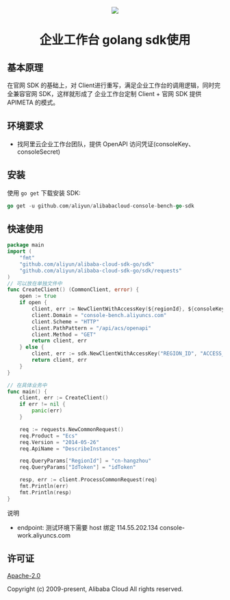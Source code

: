 <p align="center">
<a href=" https://www.alibabacloud.com"><img src="https://aliyunsdk-pages.alicdn.com/icons/Aliyun.svg"></a>
</p>

<h1 align="center">企业工作台 golang sdk使用</h1>

## 基本原理

在官网 SDK 的基础上，对 Client进行重写，满足企业工作台的调用逻辑，同时完全兼容官网 SDK，这样就形成了 企业工作台定制 Client + 官网 SDK 提供 APIMETA 的模式。

## 环境要求

- 找阿里云企业工作台团队，提供 OpenAPI 访问凭证(consoleKey、consoleSecret)

## 安装

使用 `go get` 下载安装 SDK:

```go
go get -u github.com/aliyun/alibabacloud-console-bench-go-sdk
```


## 快速使用

```go
package main
import (
	"fmt"
	"github.com/aliyun/alibaba-cloud-sdk-go/sdk"
	"github.com/aliyun/alibaba-cloud-sdk-go/sdk/requests"
)
// 可以放在单独文件中
func CreateClient() (CommonClient, error) {
	open := true
	if open {
		client, err := NewClientWithAccessKey(${regionId}, ${consoleKey}, ${consoleSecret})
		client.Domain = "console-bench.aliyuncs.com"
		client.Scheme = "HTTP"
		client.PathPattern = "/api/acs/openapi"
		client.Method = "GET"
		return client, err
	} else {
		client, err := sdk.NewClientWithAccessKey("REGION_ID", "ACCESS_KEY_ID", "ACCESS_KEY_SECRET")
		return client, err
	}
}

// 在具体业务中
func main() {
	client, err := CreateClient()
	if err != nil {
		panic(err)
	}

	req := requests.NewCommonRequest()
	req.Product = "Ecs"
	req.Version = "2014-05-26"
	req.ApiName = "DescribeInstances"

	req.QueryParams["RegionId"] = "cn-hangzhou"
	req.QueryParams["IdToken"] = "idToken"

	resp, err := client.ProcessCommonRequest(req)
	fmt.Println(err)
	fmt.Println(resp)
}
```

说明

- endpoint: 测试环境下需要 host 绑定 114.55.202.134 console-work.aliyuncs.com

## 许可证

[Apache-2.0](http://www.apache.org/licenses/LICENSE-2.0)

Copyright (c) 2009-present, Alibaba Cloud All rights reserved.
